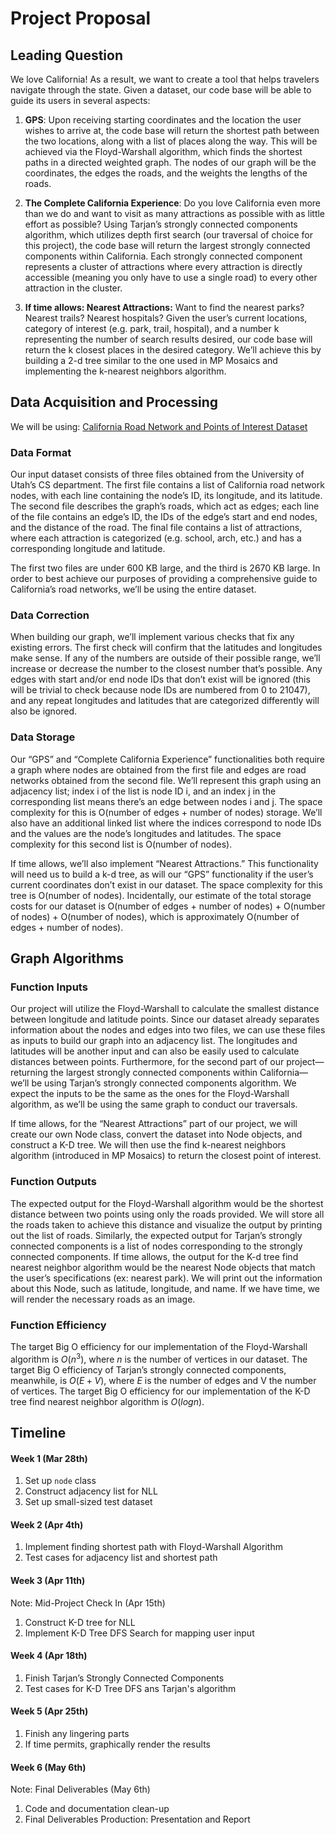 # Project Proposal

## Leading Question

We love California! As a result, we want to create a tool that helps travelers navigate through the state. Given a dataset, our code base will be able to guide its users in several aspects:

1. **GPS**: Upon receiving starting coordinates and the location the user wishes to arrive at, the code base will return the shortest path between the two locations, along with a list of places along the way. This will be achieved via the Floyd-Warshall algorithm, which finds the shortest paths in a directed weighted graph. The nodes of our graph will be the coordinates, the edges the roads, and the weights the lengths of the roads.

2. **The Complete California Experience**: Do you love California even more than we do and want to visit as many attractions as possible with as little effort as possible? Using Tarjan’s strongly connected components algorithm, which utilizes depth first search (our traversal of choice for this project), the code base will return the largest strongly connected components within California. Each strongly connected component represents a cluster of attractions where every attraction is directly accessible (meaning you only have to use a single road) to every other attraction in the cluster.

3. **If time allows: Nearest Attractions:** Want to find the nearest parks? Nearest trails? Nearest hospitals? Given the user’s current locations, category of interest (e.g. park, trail, hospital), and a number k representing the number of search results desired, our code base will return the k closest places in the desired category. We’ll achieve this by building a 2-d tree similar to the one used in MP Mosaics and implementing the k-nearest neighbors algorithm.

## Data Acquisition and Processing

We will be using: [California Road Network and Points of Interest Dataset](https://www.cs.utah.edu/~lifeifei/SpatialDataset.htm)

### Data Format

Our input dataset consists of three files obtained from the University of Utah’s CS department. The first file contains a list of California road network nodes, with each line containing the node’s ID, its longitude, and its latitude. The second file describes the graph’s roads, which act as edges; each line of the file contains an edge’s ID, the IDs of the edge’s start and end nodes, and the distance of the road. The final file contains a list of attractions, where each attraction is categorized (e.g. school, arch, etc.) and has a corresponding longitude and latitude.

The first two files are under 600 KB large, and the third is 2670 KB large. In order to best achieve our purposes of providing a comprehensive guide to California’s road networks, we’ll be using the entire dataset.

### Data Correction

When building our graph, we’ll implement various checks that fix any existing errors. The first check will confirm that the latitudes and longitudes make sense. If any of the numbers are outside of their possible range, we’ll increase or decrease the number to the closest number that’s possible. Any edges with start and/or end node IDs that don’t exist will be ignored (this will be trivial to check because node IDs are numbered from 0 to 21047), and any repeat longitudes and latitudes that are categorized differently will also be ignored.

### Data Storage

Our “GPS” and “Complete California Experience” functionalities both require a graph where nodes are obtained from the first file and edges are road networks obtained from the second file. We’ll represent this graph using an adjacency list; index i of the list is node ID i, and an index j in the corresponding list means there’s an edge between nodes i and j. The space complexity for this is O(number of edges + number of nodes) storage. We’ll also have an additional linked list where the indices correspond to node IDs and the values are the node’s longitudes and latitudes. The space complexity for this second list is O(number of nodes).

If time allows, we’ll also implement “Nearest Attractions.” This functionality will need us to build a k-d tree, as will our “GPS” functionality if the user’s current coordinates don’t exist in our dataset. The space complexity for this tree is O(number of nodes). Incidentally, our estimate of the total storage costs for our dataset is O(number of edges + number of nodes) + O(number of nodes) + O(number of nodes), which is approximately O(number of edges + number of nodes).

## Graph Algorithms

### Function Inputs

Our project will utilize the Floyd-Warshall to calculate the smallest distance between longitude and latitude points. Since our dataset already separates information about the nodes and edges into two files, we can use these files as inputs to build our graph into an adjacency list. The longitudes and latitudes will be another input and can also be easily used to calculate distances between points. Furthermore, for the second part of our project—returning the largest strongly connected components within California—we’ll be using Tarjan’s strongly connected components algorithm. We expect the inputs to be the same as the ones for the Floyd-Warshall algorithm, as we’ll be using the same graph to conduct our traversals.

If time allows, for the “Nearest Attractions” part of our project, we will create our own Node class, convert the dataset into Node objects, and construct a K-D tree. We will then use the find k-nearest neighbors algorithm (introduced in MP Mosaics) to return the closest point of interest.

### Function Outputs

The expected output for the Floyd-Warshall algorithm would be the shortest distance between two points using only the roads provided. We will store all the roads taken to achieve this distance and visualize the output by printing out the list of roads. Similarly, the expected output for Tarjan’s strongly connected components is a list of nodes corresponding to the strongly connected components. If time allows, the output for the K-d tree find nearest neighbor algorithm would be the nearest Node objects that match the user’s specifications (ex: nearest park). We will print out the information about this Node, such as latitude, longitude, and name. If we have time, we will render the necessary roads as an image.

### Function Efficiency

The target Big O efficiency for our implementation of the Floyd-Warshall algorithm is $O(n^3)$, where $n$ is the number of vertices in our dataset. The target Big O efficiency of Tarjan’s strongly connected components, meanwhile, is $O(E + V)$, where $E$ is the number of edges and V the number of vertices. The target Big O efficiency for our implementation of the K-D tree find nearest neighbor algorithm is $O(log n)$.

## Timeline

#### Week 1 (Mar 28th)

1. Set up `node` class
2. Construct adjacency list for NLL
3. Set up small-sized test dataset

#### Week 2 (Apr 4th)

1. Implement finding shortest path with Floyd-Warshall Algorithm
2. Test cases for adjacency list and shortest path

#### Week 3 (Apr 11th)

Note: Mid-Project Check In (Apr 15th)

1. Construct K-D tree for NLL
2. Implement K-D Tree DFS Search for mapping user input

#### Week 4 (Apr 18th)

1. Finish Tarjan’s Strongly Connected Components
2. Test cases for K-D Tree DFS ans Tarjan's algorithm

#### Week 5 (Apr 25th)

1. Finish any lingering parts
2. If time permits, graphically render the results

#### Week 6 (May 6th)

Note: Final Deliverables (May 6th)

1. Code and documentation clean-up
2. Final Deliverables Production: Presentation and Report

